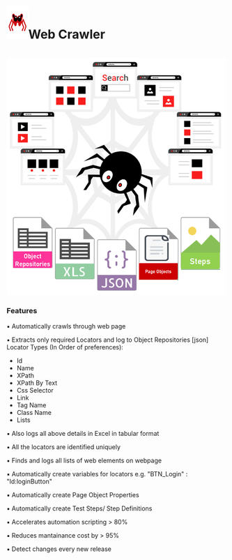 # <img src="https://github.com/SandeepDhamale1905/SandeepDhamaleProfile/blob/master/Logos/Web Spider.png" alt="Selenium C# PDF" width="50" height="75">Web Crawler
&nbsp;&nbsp;&nbsp;&nbsp;&nbsp;&nbsp;&nbsp;&nbsp;&nbsp;&nbsp;&nbsp;&nbsp;&nbsp;&nbsp;&nbsp;&nbsp;&nbsp;&nbsp;&nbsp;&nbsp;&nbsp;&nbsp;&nbsp;&nbsp;&nbsp;&nbsp;&nbsp;&nbsp;&nbsp;&nbsp;&nbsp;&nbsp;&nbsp;&nbsp;&nbsp;&nbsp;&nbsp;&nbsp;&nbsp;&nbsp;&nbsp;&nbsp;&nbsp;&nbsp;&nbsp;&nbsp;&nbsp;&nbsp;&nbsp;&nbsp;<img src="https://github.com/SandeepDhamale1905/SandeepDhamaleProfile/blob/master/Logos/Web spider-white-bg.png" alt="Sandeep Dhamale">


### Features
 ▪ Automatically crawls through web page
 
 ▪ Extracts only required Locators and log to Object Repositories [json]
   Locator Types (In Order of preferences):
   - Id
   - Name
   - XPath
   - XPath By Text
   - Css Selector
   - Link 
   - Tag Name
   - Class Name
   - Lists
   
 ▪ Also logs all above details in Excel in tabular format
 
 ▪ All the locators are identified uniquely
 
 ▪ Finds and logs all lists of web elements on webpage
 
 ▪ Automatically create variables for locators
   e.g. "BTN_Login" : "Id:loginButton"
   
 ▪ Automatically create Page Object Properties
 
 ▪ Automatically create Test Steps/ Step Definitions
 
 ▪ Accelerates automation scripting > 80%
 
 ▪ Reduces mantainance cost by > 95%
 
 ▪ Detect changes every new release
